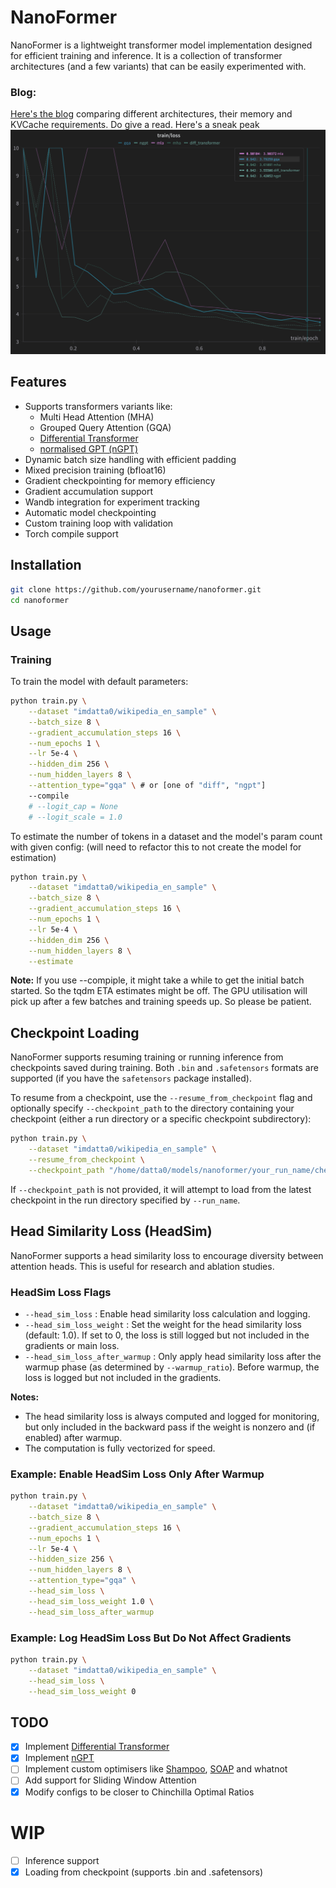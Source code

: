# NanoFormer

NanoFormer is a lightweight transformer model implementation designed for efficient training and inference. It is a collection of transformer architectures (and a few variants) that can be easily experimented with.

### Blog:
[Here's the blog](https://datta0.github.io/posts/transformer-showdown/) comparing different architectures, their memory and KVCache requirements. Do give a read.
Here's a sneak peak
![Architecture Comparison](arch_comp.png)


## Features

- Supports transformers variants like:
    * Multi Head Attention (MHA)
    * Grouped Query Attention (GQA)
    * [Differential Transformer](https://arxiv.org/abs/2410.05258)
    * [normalised GPT (nGPT)](https://arxiv.org/abs/2410.01131)
- Dynamic batch size handling with efficient padding
- Mixed precision training (bfloat16)
- Gradient checkpointing for memory efficiency
- Gradient accumulation support
- Wandb integration for experiment tracking
- Automatic model checkpointing
- Custom training loop with validation
- Torch compile support 

## Installation

``` bash
git clone https://github.com/yourusername/nanoformer.git
cd nanoformer
```

## Usage

### Training

To train the model with default parameters:

``` bash
python train.py \
    --dataset "imdatta0/wikipedia_en_sample" \
    --batch_size 8 \
    --gradient_accumulation_steps 16 \
    --num_epochs 1 \
    --lr 5e-4 \
    --hidden_dim 256 \
    --num_hidden_layers 8 \
    --attention_type="gqa" \ # or [one of "diff", "ngpt"]
    --compile
    # --logit_cap = None 
    # --logit_scale = 1.0
```

To estimate the number of tokens in a dataset and the model's param count with given config:
(will need to refactor this to not create the model for estimation)

```bash
python train.py \
    --dataset "imdatta0/wikipedia_en_sample" \
    --batch_size 8 \
    --gradient_accumulation_steps 16 \
    --num_epochs 1 \
    --lr 5e-4 \
    --hidden_dim 256 \
    --num_hidden_layers 8 \
    --estimate
```

**Note:** If you use --compiple, it might take a while to get the initial batch started. So the tqdm ETA estimates might be off. The GPU utilisation will pick up after a few batches and training speeds up. So please be patient.

## Checkpoint Loading

NanoFormer supports resuming training or running inference from checkpoints saved during training. Both `.bin` and `.safetensors` formats are supported (if you have the `safetensors` package installed).

To resume from a checkpoint, use the `--resume_from_checkpoint` flag and optionally specify `--checkpoint_path` to the directory containing your checkpoint (either a run directory or a specific checkpoint subdirectory):

```bash
python train.py \
    --dataset "imdatta0/wikipedia_en_sample" \
    --resume_from_checkpoint \
    --checkpoint_path "/home/datta0/models/nanoformer/your_run_name/checkpoint-2048"
```

If `--checkpoint_path` is not provided, it will attempt to load from the latest checkpoint in the run directory specified by `--run_name`.

## Head Similarity Loss (HeadSim)

NanoFormer supports a head similarity loss to encourage diversity between attention heads. This is useful for research and ablation studies.

### HeadSim Loss Flags

- `--head_sim_loss` : Enable head similarity loss calculation and logging.
- `--head_sim_loss_weight` : Set the weight for the head similarity loss (default: 1.0). If set to 0, the loss is still logged but not included in the gradients or main loss.
- `--head_sim_loss_after_warmup` : Only apply head similarity loss after the warmup phase (as determined by `--warmup_ratio`). Before warmup, the loss is logged but not included in the gradients.

**Notes:**
- The head similarity loss is always computed and logged for monitoring, but only included in the backward pass if the weight is nonzero and (if enabled) after warmup.
- The computation is fully vectorized for speed.

### Example: Enable HeadSim Loss Only After Warmup

```bash
python train.py \
    --dataset "imdatta0/wikipedia_en_sample" \
    --batch_size 8 \
    --gradient_accumulation_steps 16 \
    --num_epochs 1 \
    --lr 5e-4 \
    --hidden_size 256 \
    --num_hidden_layers 8 \
    --attention_type="gqa" \
    --head_sim_loss \
    --head_sim_loss_weight 1.0 \
    --head_sim_loss_after_warmup
```

### Example: Log HeadSim Loss But Do Not Affect Gradients

```bash
python train.py \
    --dataset "imdatta0/wikipedia_en_sample" \
    --head_sim_loss \
    --head_sim_loss_weight 0
```

## TODO
- [x] Implement [Differential Transformer](https://datta0.substack.com/i/150138108/differential-transformer)
- [x] Implement [nGPT](https://arxiv.org/abs/2410.01131)
- [ ] Implement custom optimisers like [Shampoo](https://github.com/jettify/pytorch-optimizer/blob/master/torch_optimizer/shampoo.py), [SOAP](https://arxiv.org/abs/2409.11321) and whatnot
- [ ] Add support for Sliding Window Attention
- [x] Modify configs to be closer to Chinchilla Optimal Ratios

# WIP
- [ ] Inference support
- [x] Loading from checkpoint (supports .bin and .safetensors)
